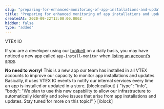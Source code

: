 ```yaml
---
slug: "preparing-for-enhanced-monitoring-of-app-installations-and-updates"
title: "Preparing for enhanced monitoring of app installations and updates"
createdAt: 2020-09-22T13:00:00.000Z
hidden: false
type: "added"
---
```


<div class="badge" id="vtex-io">VTEX IO</div>

If you are a developer using our [toolbelt](doc:vtex-io-documentation-toolbelt) on a daily basis, you may have noticed a new app called `app-install-monitor` when [listing an account’s apps](doc:vtex-io-documentation-listing-an-accounts-apps). 

**No need to worry!** This is a new app our team has installed in all VTEX accounts to improve our capacity to monitor app installations and updates. Basically, it uses VTEX IO events to notify our internal services every time an app is installed or updated in a store.
[block:callout]
{
  "type": "info",
  "body": "We plan to use this new capability to allow our infrastructure to automatically identify and solve issues that arise from app installations and updates. Stay tuned for more on this topic!"
}
[/block]